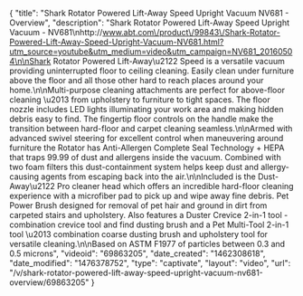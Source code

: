 {
    "title": "Shark Rotator Powered Lift-Away Speed Upright Vacuum NV681 - Overview",
    "description": "Shark Rotator Powered Lift-Away Speed Upright Vacuum - NV681\nhttp:\/\/www.abt.com\/product\/99843\/Shark-Rotator-Powered-Lift-Away-Speed-Upright-Vacuum-NV681.html?utm_source=youtube&utm_medium=video&utm_campaign=NV681_20160504\n\nShark Rotator Powered Lift-Away\u2122 Speed is a versatile vacuum providing uninterrupted floor to ceiling cleaning. Easily clean under furniture above the floor and all those other hard to reach places around your home.\n\nMulti-purpose cleaning attachments are perfect for above-floor cleaning \u2013 from upholstery to furniture to tight spaces. The floor nozzle includes LED lights illuminating your work area and making hidden debris easy to find. The fingertip floor controls on the handle make the transition between hard-floor and carpet cleaning seamless.\n\nArmed with advanced swivel steering for excellent control when maneuvering around furniture the Rotator has Anti-Allergen Complete Seal Technology + HEPA that traps 99.99 of dust and allergens inside the vacuum. Combined with two foam filters this dust-containment system helps keep dust and allergy-causing agents from escaping back into the air.\n\nIncluded is the Dust-Away\u2122 Pro cleaner head which offers an incredible hard-floor cleaning experience with a microfiber pad to pick up and wipe away fine debris. Pet Power Brush designed for removal of pet hair and ground in dirt from carpeted stairs and upholstery. Also features a Duster Crevice 2-in-1 tool - combination crevice tool and find dusting brush and a Pet Multi-Tool 2-in-1 tool \u2013 combination coarse dusting brush and upholstery tool for versatile cleaning.\n\nBased on ASTM F1977 of particles between 0.3 and 0.5 microns",
    "videoid": "69863205",
    "date_created": "1462308618",
    "date_modified": "1476378752",
    "type": "captivate",
    "layout": "video",
    "url": "\/v\/shark-rotator-powered-lift-away-speed-upright-vacuum-nv681-overview\/69863205"
}